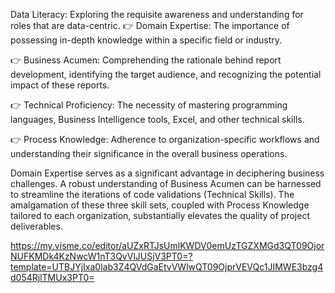 Data Literacy: Exploring the requisite awareness and understanding for roles that are data-centric.
👉 Domain Expertise: The importance of possessing in-depth knowledge within a specific field or industry.

👉 Business Acumen: Comprehending the rationale behind report development, identifying the target audience, and recognizing the potential impact of these reports.

👉 Technical Proficiency: The necessity of mastering programming languages, Business Intelligence tools, Excel, and other technical skills.

👉 Process Knowledge: Adherence to organization-specific workflows and understanding their significance in the overall business operations.

Domain Expertise serves as a significant advantage in deciphering business challenges. A robust understanding of Business Acumen can be harnessed to streamline the iterations of code validations (Technical Skills). The amalgamation of these three skill sets, coupled with Process Knowledge tailored to each organization, substantially elevates the quality of project deliverables.




https://my.visme.co/editor/aUZxRTJsUmlKWDV0emUzTGZXMGd3QT09OjorNUFKMDk4KzNwcW1nT3QvVlJUSjV3PT0=?template=UTBJYjIxa0lab3Z4QVdGaEtvVWlwQT09OjprVEVQc1JIMWE3bzg4d054RjlTMUx3PT0=

